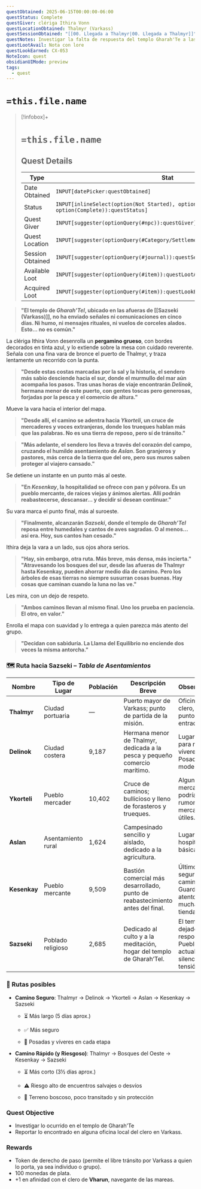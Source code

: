 ```yaml
---
questObtained: 2025-06-15T00:00:00-06:00
questStatus: Complete
questGiver: clériga Ithira Vonn
questLocationObtained: Thalmyr (Varkass)
questSessionObtained: "[[00. Llegada a Thalmyr|00. Llegada a Thalmyr]]"
questNotes: Investigar la falta de respuesta del templo Gharah'Te a las afueras de Sazseki, en el estado de Varkass.
questLootAvail: Nota con lore
questLookEarned: CX-053
NoteIcon: quest
obsidianUIMode: preview
tags:
  - quest
---
```


# `=this.file.name`

> [!infobox]+
> # `=this.file.name`
> ## Quest Details
> Type |  Stat |
> ---|---|
> Date Obtained | `INPUT[datePicker:questObtained]` |
> Status | `INPUT[inlineSelect(option(Not Started), option(In Progress), option(Complete)):questStatus]` |
> Quest Giver | `INPUT[suggester(optionQuery(#npc)):questGiver]` |
> Quest Location | `INPUT[suggester(optionQuery(#Category/Settlement)):questLocationObtained]` |
> Session Obtained | `INPUT[suggester(optionQuery(#journal)):questSessionObtained]` |
> Available Loot | `INPUT[suggester(optionQuery(#item)):questLootAvail]` |
> Acquired Loot | `INPUT[suggester(optionQuery(#item)):questLookEarned]` |

> **"El templo de _Gharah'Tel_, ubicado en las afueras de [[Sazseki (Varkass)]], no ha enviado señales ni comunicaciones en cinco días. Ni humo, ni mensajes rituales, ni vuelos de corceles alados. Esto... no es común."**

La clériga Ithira Vonn desenrolla un **pergamino grueso**, con bordes decorados en tinta azul, y lo extiende sobre la mesa con cuidado reverente. Señala con una fina vara de bronce el puerto de Thalmyr, y traza lentamente un recorrido con la punta.

> **"Desde estas costas marcadas por la sal y la historia, el sendero más sabio desciende hacia el sur, donde el murmullo del mar aún acompaña los pasos. Tras unas horas de viaje encontrarán _Delinok_, hermana menor de este puerto, con gentes toscas pero generosas, forjadas por la pesca y el comercio de altura."**

Mueve la vara hacia el interior del mapa.

> **"Desde allí, el camino se adentra hacia _Ykorteli_, un cruce de mercaderes y voces extranjeras, donde los trueques hablan más que las palabras. No es una tierra de reposo, pero sí de tránsito."**

> **"Más adelante, el sendero los lleva a través del corazón del campo, cruzando el humilde asentamiento de _Aslan_. Son granjeros y pastores, más cerca de la tierra que del oro, pero sus muros saben proteger al viajero cansado."**

Se detiene un instante en un punto más al oeste.

> **"En _Kesenkay_, la hospitalidad se ofrece con pan y pólvora. Es un pueblo mercante, de raíces viejas y ánimos alertas. Allí podrán reabastecerse, descansar… y decidir si desean continuar."**

Su vara marca el punto final, más al suroeste.

> **"Finalmente, alcanzarán _Sazseki_, donde el templo de _Gharah’Tel_ reposa entre humedales y cantos de aves sagradas. O al menos... así era. Hoy, sus cantos han cesado."**

Ithira deja la vara a un lado, sus ojos ahora serios.

> **"Hay, sin embargo, otra ruta. Más breve, más densa, más incierta."**  
> **"Atravesando los bosques del sur, desde las afueras de Thalmyr hasta Kesenkay, pueden ahorrar medio día de camino. Pero los árboles de esas tierras no siempre susurran cosas buenas. Hay cosas que caminan cuando la luna no las ve."**

Les mira, con un dejo de respeto.

> **"Ambos caminos llevan al mismo final. Uno los prueba en paciencia. El otro, en valor."**

Enrolla el mapa con suavidad y lo entrega a quien parezca más atento del grupo.

> **"Decidan con sabiduría. La Llama del Equilibrio no enciende dos veces la misma antorcha."**

### 🗺️ **Ruta hacia Sazseki** – _Tabla de Asentamientos_

|Nombre|Tipo de Lugar|Población|Descripción Breve|Observaciones|
|---|---|---|---|---|
|**Thalmyr**|Ciudad portuaria|—|Puerto mayor de Varkass; punto de partida de la misión.|Oficinas del clero, aduana y punto de entrada oficial.|
|**Delinok**|Ciudad costera|9,187|Hermana menor de Thalmyr, dedicada a la pesca y pequeño comercio marítimo.|Lugar seguro para reponer víveres. Posadas modestas.|
|**Ykorteli**|Pueblo mercader|10,402|Cruce de caminos; bullicioso y lleno de forasteros y trueques.|Algunos mercaderes podrían ofrecer rumores o mercancías útiles.|
|**Aslan**|Asentamiento rural|1,624|Campesinado sencillo y aislado, dedicado a la agricultura.|Lugar de paso; hospitalidad básica.|
|**Kesenkay**|Pueblo mercante|9,509|Bastión comercial más desarrollado, punto de reabastecimiento antes del final.|Último punto seguro del camino. Guardias atentos, muchas tiendas.|
|**Sazseki**|Poblado religioso|2,685|Dedicado al culto y a la meditación, hogar del templo de Gharah’Tel.|El templo ha dejado de responder. Pueblo actualmente en silencio o tensión.|

### 🧭 Rutas posibles

- **Camino Seguro**: Thalmyr → Delinok → Ykorteli → Aslan → Kesenkay → Sazseki
    
    - ⏳ Más largo (5 días aprox.)
        
    - ✅ Más seguro
        
    - 🛌 Posadas y víveres en cada etapa
        
- **Camino Rápido (y Riesgoso)**: Thalmyr → Bosques del Oeste → Kesenkay → Sazseki
    
    - ⏳ Más corto (3½ días aprox.)
        
    - ⚠️ Riesgo alto de encuentros salvajes o desvíos
        
    - 🌲 Terreno boscoso, poco transitado y sin protección
        


### Quest Objective

- Investigar lo ocurrido en el templo de Gharah'Te
- Reportar lo encontrado en alguna oficina local del clero en Varkass.

### Rewards

- Token de derecho de paso (permite el libre tránsito por Varkass a quien lo porta, ya sea individuo o grupo).
- 100 monedas de plata.
- +1 en afinidad con el clero de **Vharun**, navegante de las mareas.
